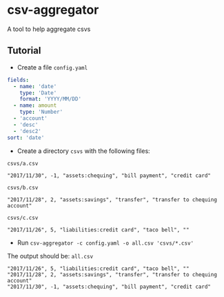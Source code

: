 # csv-aggregator
A tool to help aggregate csvs

## Tutorial
- Create a file `config.yaml`
```yaml
fields:
  - name: 'date'
    type: 'Date'
    format: 'YYYY/MM/DD'
  - name: amount
    type: 'Number'
  - 'account'
  - 'desc'
  - 'desc2'
sort: 'date'
```
- Create a directory `csvs` with the following files:

`csvs/a.csv`
```
"2017/11/30", -1, "assets:chequing", "bill payment", "credit card"
```
`csvs/b.csv`
```
"2017/11/28", 2, "assets:savings", "transfer", "transfer to chequing account"
```
`csvs/c.csv`
```
"2017/11/26", 5, "liabilities:credit card", "taco bell", ""
```
- Run `csv-aggregator -c config.yaml -o all.csv 'csvs/*.csv'`

The output should be:
`all.csv`
```
"2017/11/26", 5, "liabilities:credit card", "taco bell", ""
"2017/11/28", 2, "assets:savings", "transfer", "transfer to chequing account"
"2017/11/30", -1, "assets:chequing", "bill payment", "credit card"
```
